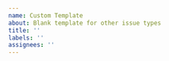 ```yaml
---
name: Custom Template
about: Blank template for other issue types
title: ''
labels: ''
assignees: ''
---
```


<!--- Provide a general summary of the issue in the Title above -->
